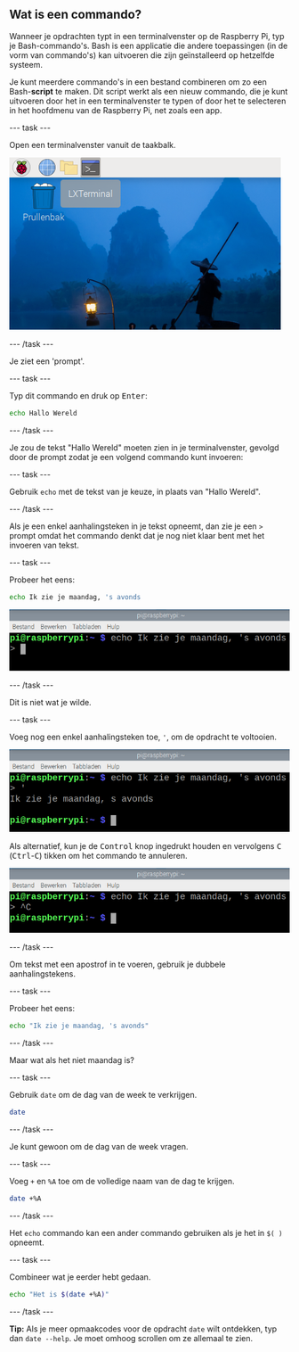 ## Wat is een commando?

Wanneer je opdrachten typt in een terminalvenster op de Raspberry Pi, typ je Bash-commando's. Bash is een applicatie die andere toepassingen (in de vorm van commando's) kan uitvoeren die zijn geïnstalleerd op hetzelfde systeem.

Je kunt meerdere commando's in een bestand combineren om zo een Bash-**script** te maken. Dit script werkt als een nieuw commando, die je kunt uitvoeren door het in een terminalvenster te typen of door het te selecteren in het hoofdmenu van de Raspberry Pi, net zoals een app.

--- task ---

Open een terminalvenster vanuit de taakbalk.

![terminalpictogram](images/pi-terminal.png)

--- /task ---

Je ziet een 'prompt'.

--- task ---

Typ dit commando en druk op <kbd>Enter</kbd>:

```bash
echo Hallo Wereld
```

--- /task ---

Je zou de tekst "Hallo Wereld" moeten zien in je terminalvenster, gevolgd door de prompt zodat je een volgend commando kunt invoeren:

--- task ---

Gebruik `echo` met de tekst van je keuze, in plaats van "Hallo Wereld".

--- /task ---

Als je een enkel aanhalingsteken in je tekst opneemt, dan zie je een `>` prompt omdat het commando denkt dat je nog niet klaar bent met het invoeren van tekst.

--- task ---

Probeer het eens:

```bash
echo Ik zie je maandag, 's avonds
```

![prompt](images/command-prompt.png)

--- /task ---

Dit is niet wat je wilde.

--- task ---

Voeg nog een enkel aanhalingsteken toe, `'`, om de opdracht te voltooien.

![prompt](images/monday_apostophe.png)

Als alternatief, kun je de <kbd>Control</kbd> knop ingedrukt houden en vervolgens <kbd>C</kbd> (<kbd>Ctrl</kbd>-<kbd>C</kbd>) tikken om het commando te annuleren.

![prompt](images/monday_controlC.png)

--- /task ---

Om tekst met een apostrof in te voeren, gebruik je dubbele aanhalingstekens.

--- task ---

Probeer het eens:

```bash
echo "Ik zie je maandag, 's avonds"
```

--- /task ---

Maar wat als het niet maandag is?

--- task ---

Gebruik `date` om de dag van de week te verkrijgen.

```bash
date
```

--- /task ---

Je kunt gewoon om de dag van de week vragen.

--- task ---

Voeg `+` en `%A` toe om de volledige naam van de dag te krijgen.

```bash
date +%A
```

--- /task ---

Het `echo` commando kan een ander commando gebruiken als je het in `$( )` opneemt.

--- task ---

Combineer wat je eerder hebt gedaan.

```bash
echo "Het is $(date +%A)"
```

--- /task ---

**Tip:** Als je meer opmaakcodes voor de opdracht `date` wilt ontdekken, typ dan `date --help`. Je moet omhoog scrollen om ze allemaal te zien.
